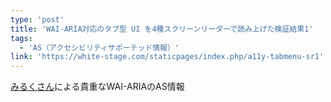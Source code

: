 ```yaml
---
type: 'post'
title: 'WAI-ARIA対応のタブ型 UI を4種スクリーンリーダーで読み上げた検証結果1'
tags:
  - 'AS（アクセシビリティサポーテッド情報）'
link: 'https://white-stage.com/staticpages/index.php/a11y-tabmenu-sr1'
---
```

[みるくさん](https://white-stage.com/)による貴重なWAI-ARIAのAS情報